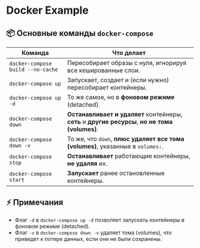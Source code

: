 # Docker Example

## 📦 Основные команды `docker-compose`

| Команда                              | Что делает                                                                                       |
|--------------------------------------|--------------------------------------------------------------------------------------------------|
| `docker-compose build --no-cache`    | Пересобирает образы с нуля, игнорируя все кешированные слои.                                     |
| `docker-compose up`                  | Запускает, создает и (если нужно) пересобирает контейнеры.                                       |
| `docker-compose up -d`               | То же самое, но в **фоновом режиме** (detached).                                                 |
| `docker-compose down`                | **Останавливает и удаляет** контейнеры, **сеть** и **другие ресурсы**, **но не тома (volumes)**. |
| `docker-compose down -v`             | То же, что `down`, **плюс удаляет все тома (volumes)**, указанные в `volumes:`.                  |
| `docker-compose stop`                | **Останавливает** работающие контейнеры, **не удаляя** их.                                       |
| `docker-compose start`               | **Запускает** ранее остановленные контейнеры.                                                    |

## ⚡️ Примечания

- Флаг `-d` в `docker-compose up -d` позволяет запускать контейнеры в фоновом режиме (detached).
- Флаг `-v` в `docker-compose down -v` удаляет тома (volumes), что приведет к потере данных, если они не были сохранены.

